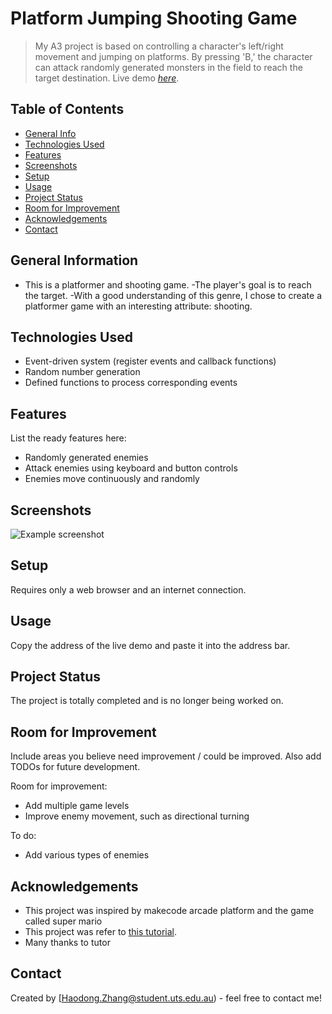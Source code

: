 # Platform Jumping Shooting Game
> My A3 project is based on controlling a character's left/right movement and jumping on platforms. By pressing 'B,' the character can attack randomly generated monsters in the field to reach the target destination.
> Live demo [_here_](https://arcade.makecode.com/S96477-83933-73640-69877). 

## Table of Contents
* [General Info](#general-information)
* [Technologies Used](#technologies-used)
* [Features](#features)
* [Screenshots](#screenshots)
* [Setup](#setup)
* [Usage](#usage)
* [Project Status](#project-status)
* [Room for Improvement](#room-for-improvement)
* [Acknowledgements](#acknowledgements)
* [Contact](#contact)
<!-- * [License](#license) -->


## General Information
- This is a platformer and shooting game.
-The player's goal is to reach the target.
-With a good understanding of this genre, I chose to create a platformer game with an interesting attribute: shooting.


## Technologies Used
- Event-driven system (register events and callback functions)
- Random number generation
- Defined functions to process corresponding events


## Features
List the ready features here:
- Randomly generated enemies
- Attack enemies using keyboard and button controls
- Enemies move continuously and randomly

## Screenshots
![Example screenshot](https://github.com/HaodongZHang-2/Makecode-Arcade-A3/blob/main/my_project/arcade-BEIBEI%E2%80%98RISK%20(1).png)



## Setup
Requires only a web browser and an internet connection.


## Usage
Copy the address of the live demo and paste it into the address bar.



## Project Status
The project is totally completed and is no longer being worked on.


## Room for Improvement
Include areas you believe need improvement / could be improved. Also add TODOs for future development.

Room for improvement:
- Add multiple game levels
- Improve enemy movement, such as directional turning

To do:
- Add various types of enemies


## Acknowledgements
- This project was inspired by makecode arcade platform and the game called super mario 
- This project was refer to [this tutorial](https://electronstudio.github.io/pygame-zero-book/chapters/shooter.html).
- Many thanks to tutor


## Contact
Created by [Haodong.Zhang@student.uts.edu.au) - feel free to contact me!

